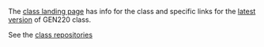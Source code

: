 The [class landing page](https://biodataprog.github.io/) has info for the class and specific links for the [latest version](https://biodataprog.github.io/GEN220_2023/) of GEN220 class.

See the [class repositories](https://github.com/orgs/biodataprog/repositories)
